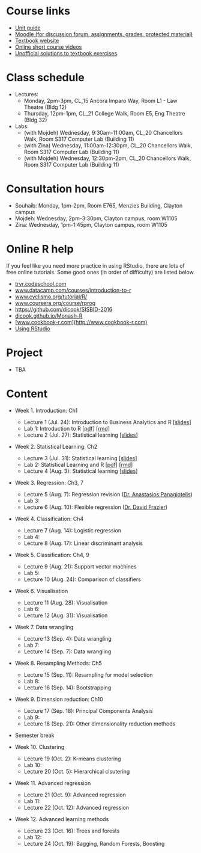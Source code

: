 # Course links

- [Unit guide](https://unitguidemanager.monash.edu/view?tpCode=S2-01&tpYear=2017&unitCode=ETC3250&ticket=ST-4d63ae42bafcc28c0c993b0b37488417)
- [Moodle (for discussion forum, assignments, grades, protected material)](http://moodle.vle.monash.edu/course/view.php?id=38497)
- [Textbook website](http://www-bcf.usc.edu/~gareth/ISL/index.html)
- [Online short course videos](http://www.dataschool.io/15-hours-of-expert-machine-learning-videos/)
- [Unofficial solutions to textbook exercises](http://blog.princehonest.com/stat-learning/)

# Class schedule

- Lectures: 
	- Monday, 2pm-3pm, CL_15 Ancora Imparo Way, Room L1 - Law Theatre (Bldg 12)
	- Thursday, 12pm-1pm, CL_21 College Walk, Room E5, Eng Theatre (Bldg 32)
- Labs: 
	- (with Mojdeh) Wednesday, 9:30am-11:00am, CL_20 Chancellors Walk, Room S317 Computer Lab (Building 11)
	- (with Zina) Wednesday, 11:00am-12:30pm, CL_20 Chancellors Walk, Room S317 Computer Lab (Building 11)
	- (with Mojdeh) Wednesday, 12:30pm-2pm, CL_20 Chancellors Walk, Room S317 Computer Lab (Building 11)

# Consultation hours

- Souhaib: Monday, 1pm-2pm, Room E765, Menzies Building, Clayton campus
- Mojdeh: Wednesday, 2pm-3:30pm, Clayton campus, room W1105
- Zina: Wednesday, 1pm-1:45pm, Clayton campus, room W1105

# Online R help

If you feel like you need more practice in using RStudio, there are lots of free online tutorials. Some good ones (in order of difficulty) are listed below.

- [tryr.codeschool.com](http://tryr.codeschool.com)
- www.datacamp.com/courses/introduction-to-r
- www.cyclismo.org/tutorial/R/
- www.coursera.org/course/rprog
- https://github.com/dicook/SISBID-2016 
- [dicook.github.io/Monash-R](http://dicook.github.io/Monash-R)
- [www.cookbook-r.com](http://www.cookbook-r.com)
- [Using RStudio](https://support.rstudio.com/hc/en-us/categories/200035113-Documentation)

# Project

- TBA

# Content

- Week 1. Introduction: Ch1
	- Lecture 1 (Jul. 24): Introduction to Business Analytics and R [[slides]](slides/1/1.1-intro.pdf)
	- Lab 1: Introduction to R [[pdf]](labs/lab1/lab1.pdf) [[rmd]](labs/lab1/lab1.Rmd) 
	- Lecture 2 (Jul. 27): Statistical learning [[slides]](slides/2/2-statlearn.pdf)
	
- Week 2. Statistical Learning: Ch2
	- Lecture 3 (Jul. 31): Statistical learning [[slides]](slides/2/2-statlearn.pdf)
	- Lab 2: Statistical Learning and R [[pdf]](labs/lab2/lab2.pdf) [[rmd]](labs/lab2/lab2.Rmd) 
	- Lecture 4 (Aug. 3): Statistical learning [[slides]](slides/2/2-statlearn.pdf)

- Week 3. Regression: Ch3, 7
	- Lecture 5 (Aug. 7): Regression revision ([Dr. Anastasios Panagiotelis](http://monash.edu/research/explore/en/persons/anastasios-panagiotelis(8e78deac-701f-4d45-9a4e-4f4c36a76f34).html))
	- Lab 3:
	- Lecture 6 (Aug. 10): Flexible regression ([Dr. David Frazier](http://monash.edu/research/explore/en/persons/david-frazier(b3a84d85-75f7-4ce8-8732-f7efcc5d772c).html))
	
- Week 4. Classification: Ch4
	- Lecture 7 (Aug. 14): Logistic regression
	- Lab 4:
	- Lecture 8 (Aug. 17): Linear discriminant analysis
	
- Week 5. Classification: Ch4, 9 
	- Lecture 9 (Aug. 21): Support vector machines
	- Lab 5:
	- Lecture 10 (Aug. 24): Comparison of classifiers
		
- Week 6. Visualisation
	- Lecture 11 (Aug. 28): Visualisation 
	- Lab 6: 
	- Lecture 12 (Aug. 31): Visualisation
	
- Week 7. Data wrangling
	- Lecture 13 (Sep. 4): Data wrangling 
	- Lab 7: 
	- Lecture 14 (Sep. 7): Data wrangling 
	
- Week 8. Resampling Methods: Ch5
	- Lecture 15 (Sep. 11): Resampling for model selection
	- Lab 8: 
	- Lecture 16 (Sep. 14): Bootstrapping
	
- Week 9. Dimension reduction: Ch10
	- Lecture 17 (Sep. 18): Principal Components Analysis 
	- Lab 9: 
	- Lecture 18 (Sep. 21): Other dimensionality reduction methods 

- Semester break	
	
- Week 10. Clustering
	- Lecture 19 (Oct. 2): K-means clustering 
	- Lab 10: 
	- Lecture 20 (Oct. 5): Hierarchical clsutering	
	
- Week 11. Advanced regression
	- Lecture 21 (Oct. 9): Advanced regression 
	- Lab 11: 
	- Lecture 22 (Oct. 12): Advanced regression
	
- Week 12. Advanced learning methods
	- Lecture 23 (Oct. 16): Trees and forests
	- Lab 12: 
	- Lecture 24 (Oct. 19): Bagging, Random Forests, Boosting
	